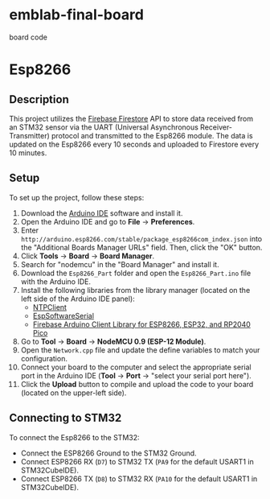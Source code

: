 # emblab-final-board
 board code 

# Esp8266

## Description

This project utilizes the [Firebase Firestore](https://firebase.google.com/docs/firestore) API to store data received from an STM32 sensor via the UART (Universal Asynchronous Receiver-Transmitter) protocol and transmitted to the Esp8266 module. The data is updated on the Esp8266 every 10 seconds and uploaded to Firestore every 10 minutes.

## Setup

To set up the project, follow these steps:

1. Download the [Arduino IDE](https://www.arduino.cc/en/software) software and install it.
2. Open the Arduino IDE and go to **File** -> **Preferences**.
3. Enter `http://arduino.esp8266.com/stable/package_esp8266com_index.json` into the "Additional Boards Manager URLs" field. Then, click the "OK" button.
4. Click **Tools** -> **Board** -> **Board Manager**.
5. Search for "nodemcu" in the "Board Manager" and install it.
6. Download the `Esp8266_Part` folder and open the `Esp8266_Part.ino` file with the Arduino IDE.
7. Install the following libraries from the library manager (located on the left side of the Arduino IDE panel):
   - [NTPClient](https://github.com/arduino-libraries/NTPClient)
   - [EspSoftwareSerial](https://github.com/plerup/espsoftwareserial/)
   - [Firebase Arduino Client Library for ESP8266, ESP32, and RP2040 Pico](https://github.com/mobizt/Firebase-ESP-Client)
8. Go to **Tool** -> **Board** -> **NodeMCU 0.9 (ESP-12 Module)**.
9. Open the `Network.cpp` file and update the define variables to match your configuration.
10. Connect your board to the computer and select the appropriate serial port in the Arduino IDE (**Tool** -> **Port** -> "select your serial port here").
11. Click the **Upload** button to compile and upload the code to your board (located on the upper-left side).

## Connecting to STM32

To connect the Esp8266 to the STM32:

- Connect the ESP8266 Ground to the STM32 Ground.
- Connect ESP8266 RX (`D7`) to STM32 TX (`PA9` for the default USART1 in STM32CubeIDE).
- Connect ESP8266 TX (`D8`) to STM32 RX (`PA10` for the default USART1 in STM32CubeIDE).
